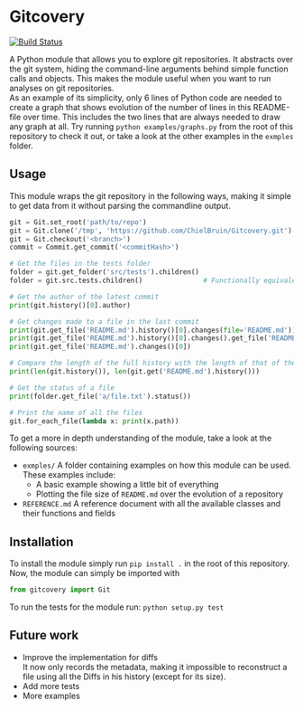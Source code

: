 # Gitcovery
[![Build Status](https://travis-ci.org/ChielBruin/Gitcovery.svg?branch=master)](https://travis-ci.org/ChielBruin/Gitcovery)

A Python module that allows you to explore git repositories. It abstracts over the git system, hiding the command-line arguments behind simple function calls and objects. This makes the module useful when you want to run analyses on git repositories.  
As an example of its simplicity, only 6 lines of Python code are needed to create a graph that shows evolution of the number of lines in this README-file over time. This includes the two lines that are always needed to draw any graph at all. Try running `python examples/graphs.py` from the root of this repository to check it out, or take a look at the other examples in the `exmples` folder.

## Usage
This module wraps the git repository in the following ways, making it simple to get data from it without parsing the commandline output.

```python
git = Git.set_root('path/to/repo')                                      # Select local dir
git = Git.clone('/tmp', 'https://github.com/ChielBruin/Gitcovery.git')  # Clone and select remote dir
git = Git.checkout('<branch>')
commit = Commit.get_commit('<commitHash>')

# Get the files in the tests folder
folder = git.get_folder('src/tests').children()
folder = git.src.tests.children()               # Functionally equivalent

# Get the author of the latest commit
print(git.history()[0].author)

# Get changes made to a file in the last commit
print(git.get_file('README.md').history()[0].changes(file='README.md'))
print(git.get_file('README.md').history()[0].changes().get_file('README.md'))
print(git.get_file('README.md').changes()[0])

# Compare the length of the full history with the length of that of the 'README.md' file
print(len(git.history()), len(git.get('README.md').history()))

# Get the status of a file
print(folder.get_file('a/file.txt').status())

# Print the name of all the files
git.for_each_file(lambda x: print(x.path))
```

To get a more in depth understanding of the module, take a look at the following sources:
- `exmples/`
  A folder containing examples on how this module can be used. These examples include:
  - A basic example showing a little bit of everything
  - Plotting the file size of `README.md` over the evolution of a repository
- `REFERENCE.md`
  A reference document with all the available classes and their functions and fields

## Installation
To install the module simply run `pip install .` in the root of this repository.  
Now, the module can simply be imported with 
``` python
from gitcovery import Git
```
To run the tests for the module run: `python setup.py test`

## Future work
- Improve the implementation for diffs  
  It now only records the metadata, making it impossible to reconstruct a file using all the Diffs in his history (except for its size).
- Add more tests
- More examples
